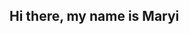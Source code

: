 ## Hi there, my name is Maryi

<!--
**MPalacios-Analytics/MPalacios-Analytics** is a ✨ _special_ ✨ repository because its `README.md` (this file) appears on your GitHub profile.

## I am currently pursuing a Master’s in Data Science.
